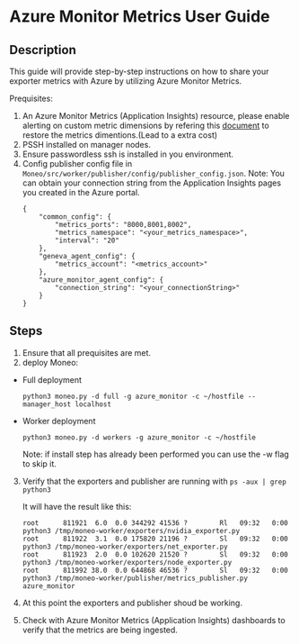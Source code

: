 Azure Monitor Metrics User Guide
=====
Description
-----
This guide will provide step-by-step instructions on how to share your exporter metrics with Azure by utilizing Azure Monitor Metrics.

Prequisites:
1. An Azure Monitor Metrics (Application Insights) resource, please enable alerting on custom metric dimensions by refering this [document](https://learn.microsoft.com/en-us/azure/azure-monitor/app/pre-aggregated-metrics-log-metrics#custom-metrics-dimensions-and-pre-aggregation) to restore the metrics dimentions.(Lead to a extra cost)
2. PSSH installed on manager nodes.
3. Ensure passwordless ssh is installed in you environment.
4. Config publisher config file in `Moneo/src/worker/publisher/config/publisher_config.json`.
    Note: You can obtain your connection string from the Application Insights pages you created in the Azure portal.
    ```
    {
        "common_config": {
            "metrics_ports": "8000,8001,8002",
            "metrics_namespace": "<your_metrics_namespace>",
            "interval": "20"
        },
        "geneva_agent_config": {
            "metrics_account": "<metrics_account>"
        },
        "azure_monitor_agent_config": {
            "connection_string": "<your_connectionString>"
        }
    }
    ```
Steps
-----
1. Ensure that all prequisites are met.
2. deploy Moneo:
  - Full deployment 
  
    ```python3 moneo.py -d full -g azure_monitor -c ~/hostfile --manager_host localhost```
  - Worker deployment
  
     ```python3 moneo.py -d workers -g azure_monitor -c ~/hostfile```

    Note: if install step has already been performed you can use the -w flag to skip it.
3. Verify that the exporters and publisher are running with `ps -aux | grep python3`

    It will have the result like this:
    ```
    root      811921  6.0  0.0 344292 41536 ?        Rl   09:32   0:00 python3 /tmp/moneo-worker/exporters/nvidia_exporter.py
    root      811922  3.1  0.0 175820 21196 ?        Sl   09:32   0:00 python3 /tmp/moneo-worker/exporters/net_exporter.py
    root      811923  2.0  0.0 102620 21520 ?        Sl   09:32   0:00 python3 /tmp/moneo-worker/exporters/node_exporter.py
    root      811992 38.0  0.0 644868 46536 ?        Sl   09:32   0:00 python3 /tmp/moneo-worker/publisher/metrics_publisher.py azure_monitor
    ```
4. At this point the exporters and publisher shoud be working.
5. Check with Azure Monitor Metrics (Application Insights) dashboards to verify that the metrics are being ingested.
